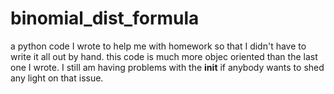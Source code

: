 # binomial_dist_formula
a python code I wrote to help me with homework so that I didn't have to write it all out by hand.
this code is much more objec oriented than the last one I wrote. I still am having problems with the __init__
if anybody wants to shed any light on that issue.
